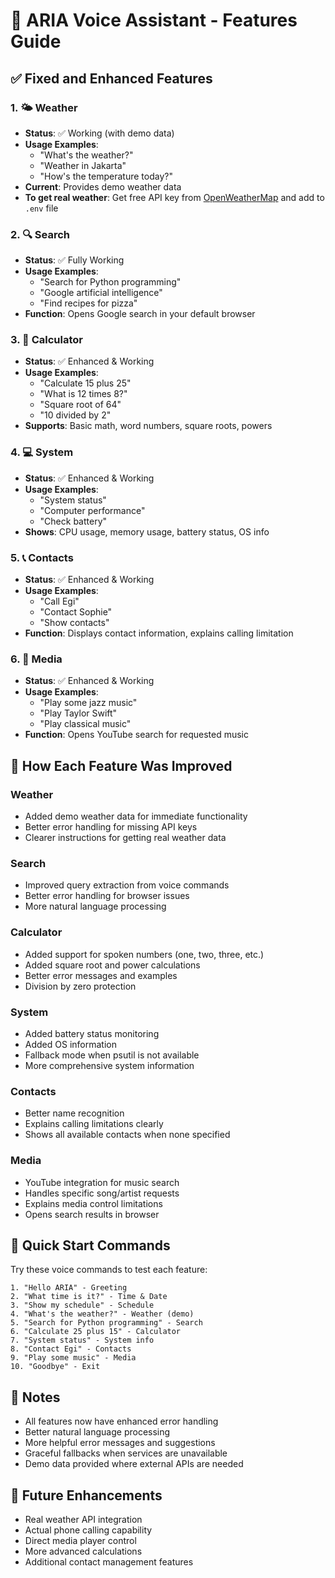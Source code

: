 # 🎤 ARIA Voice Assistant - Features Guide

## ✅ Fixed and Enhanced Features

### 1. 🌤️ **Weather**
- **Status**: ✅ Working (with demo data)
- **Usage Examples**:
  - "What's the weather?"
  - "Weather in Jakarta"
  - "How's the temperature today?"
- **Current**: Provides demo weather data
- **To get real weather**: Get free API key from [OpenWeatherMap](https://openweathermap.org/api) and add to `.env` file

### 2. 🔍 **Search**
- **Status**: ✅ Fully Working
- **Usage Examples**:
  - "Search for Python programming"
  - "Google artificial intelligence"
  - "Find recipes for pizza"
- **Function**: Opens Google search in your default browser

### 3. 🧮 **Calculator**
- **Status**: ✅ Enhanced & Working
- **Usage Examples**:
  - "Calculate 15 plus 25"
  - "What is 12 times 8?"
  - "Square root of 64"
  - "10 divided by 2"
- **Supports**: Basic math, word numbers, square roots, powers

### 4. 💻 **System**
- **Status**: ✅ Enhanced & Working
- **Usage Examples**:
  - "System status"
  - "Computer performance"
  - "Check battery"
- **Shows**: CPU usage, memory usage, battery status, OS info

### 5. 📞 **Contacts**
- **Status**: ✅ Enhanced & Working
- **Usage Examples**:
  - "Call Egi"
  - "Contact Sophie"
  - "Show contacts"
- **Function**: Displays contact information, explains calling limitation

### 6. 🎵 **Media**
- **Status**: ✅ Enhanced & Working
- **Usage Examples**:
  - "Play some jazz music"
  - "Play Taylor Swift"
  - "Play classical music"
- **Function**: Opens YouTube search for requested music

## 🎯 How Each Feature Was Improved

### Weather
- Added demo weather data for immediate functionality
- Better error handling for missing API keys
- Clearer instructions for getting real weather data

### Search
- Improved query extraction from voice commands
- Better error handling for browser issues
- More natural language processing

### Calculator
- Added support for spoken numbers (one, two, three, etc.)
- Added square root and power calculations
- Better error messages and examples
- Division by zero protection

### System
- Added battery status monitoring
- Added OS information
- Fallback mode when psutil is not available
- More comprehensive system information

### Contacts
- Better name recognition
- Explains calling limitations clearly
- Shows all available contacts when none specified

### Media
- YouTube integration for music search
- Handles specific song/artist requests
- Explains media control limitations
- Opens search results in browser

## 🚀 Quick Start Commands

Try these voice commands to test each feature:

```
1. "Hello ARIA" - Greeting
2. "What time is it?" - Time & Date
3. "Show my schedule" - Schedule
4. "What's the weather?" - Weather (demo)
5. "Search for Python programming" - Search
6. "Calculate 25 plus 15" - Calculator
7. "System status" - System info
8. "Contact Egi" - Contacts
9. "Play some music" - Media
10. "Goodbye" - Exit
```

## 📝 Notes

- All features now have enhanced error handling
- Better natural language processing
- More helpful error messages and suggestions
- Graceful fallbacks when services are unavailable
- Demo data provided where external APIs are needed

## 🔧 Future Enhancements

- Real weather API integration
- Actual phone calling capability
- Direct media player control
- More advanced calculations
- Additional contact management features
